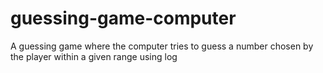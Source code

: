 # guessing-game-computer
A guessing game where the computer tries to guess a number chosen by the player within a given range using log 

